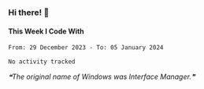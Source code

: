 ### Hi there! 👋

#### This Week I Code With
<!--START_SECTION:waka-->

```txt
From: 29 December 2023 - To: 05 January 2024

No activity tracked
```

<!--END_SECTION:waka-->

<!--STARTS_HERE_QUOTE_README-->
<i>❝The original name of Windows was Interface Manager.❞</i>
<!--ENDS_HERE_QUOTE_README-->
